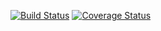 [![Build Status](https://travis-ci.org/glasses-n-contacts/better-piazza.svg?branch=master)](https://travis-ci.org/glasses-n-contacts/better-piazza)
[![Coverage Status](https://coveralls.io/repos/github/glasses-n-contacts/better-piazza/badge.svg?branch=master)](https://coveralls.io/github/glasses-n-contacts/better-piazza?branch=master)
